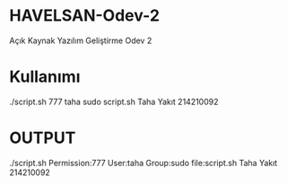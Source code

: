 # HAVELSAN-Odev-2
Açık Kaynak Yazılım Geliştirme Odev 2

# Kullanımı
./script.sh 777 taha sudo script.sh Taha Yakıt 214210092

# OUTPUT
./script.sh
Permission:777 User:taha Group:sudo file:script.sh
Taha Yakıt 214210092
